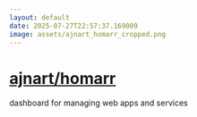 ```yaml
---
layout: default
date: 2025-07-27T22:57:37.169009
image: assets/ajnart_homarr_cropped.png
---
```


# [ajnart/homarr](https://github.com/ajnart/homarr)

dashboard for managing web apps and services
